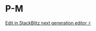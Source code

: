# P-M

[Edit in StackBlitz next generation editor ⚡️](https://stackblitz.com/~/github.com/ShamKevin/P-M)